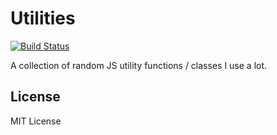 # Utilities

[![Build Status](https://travis-ci.org/jussi-kalliokoski/tool-belt.js.png)](https://travis-ci.org/jussi-kalliokoski/tool-belt.js)

A collection of random JS utility functions / classes I use a lot.

## License

MIT License
